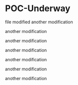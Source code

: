 # POC-Underway

file modified
another modification

another modification

another modification

another modification

another modification

another modification

another modification
